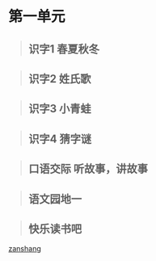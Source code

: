 # 第一单元

> ## 识字1 春夏秋冬

<Ebook grade="xxyw1b" :pages="1" :paged="3" ></Ebook>

> ## 识字2 姓氏歌

<Ebook grade="xxyw1b" :pages="4" :paged="5" ></Ebook>

> ## 识字3 小青蛙

<Ebook grade="xxyw1b" :pages="6" :paged="7" ></Ebook>

> ## 识字4 猜字谜

<Ebook grade="xxyw1b" :pages="8" :paged="9" ></Ebook>

> ## 口语交际 听故事，讲故事

<Ebook grade="xxyw1b" :pages="10" :paged="10" ></Ebook>

> ## 语文园地一

<Ebook grade="xxyw1b" :pages="11" :paged="15" ></Ebook>

> ## 快乐读书吧

<Ebook grade="xxyw1b" :pages="16" :paged="16" ></Ebook>

[zanshang](../res/zanshang.md ':include')